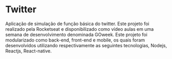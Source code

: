 # Twitter
Aplicação de simulação de função básica do twitter.
Este projeto foi realizado pela Rocketseat e disponibilizado como vídeo aulas em uma semana de desenvolvimento denominada GOweek.
Este projeto foi modularizado como back-end, front-end e mobile, os quais foram desenvolvidos utilizando respectivamente as seguintes tecnologias, Nodejs, Reactjs, React-native.
